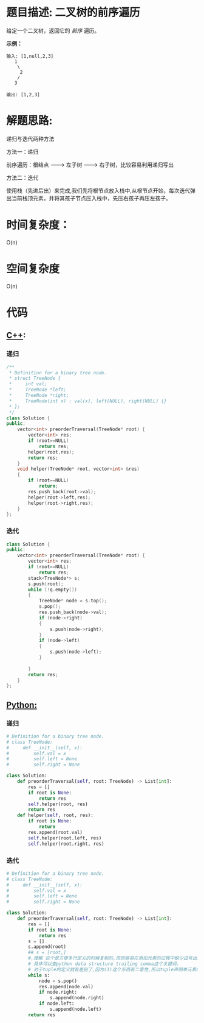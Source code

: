 # 题目描述:  二叉树的前序遍历

给定一个二叉树，返回它的 *前序* 遍历。

**示例：**
```
输入: [1,null,2,3]  
   1
    \
     2
    /
   3 

输出: [1,2,3]
```

# 解题思路:
递归与迭代两种方法

方法一：递归

   前序遍历：根结点 ---> 左子树 ---> 右子树，比较容易利用递归写出

方法二：迭代
   
   使用栈（先进后出）来完成,我们先将根节点放入栈中,从根节点开始，每次迭代弹出当前栈顶元素，并将其孩子节点压入栈中，先压右孩子再压左孩子。

# 时间复杂度：
  O(n) 
# 空间复杂度
  O(n)
# 代码

## [C++](./Binary-Tree-Preorder-Traversal.cpp):

###  递归
```c++
/**
 * Definition for a binary tree node.
 * struct TreeNode {
 *     int val;
 *     TreeNode *left;
 *     TreeNode *right;
 *     TreeNode(int x) : val(x), left(NULL), right(NULL) {}
 * };
 */
class Solution {
public:
    vector<int> preorderTraversal(TreeNode* root) {
        vector<int> res;
        if (root==NULL)
            return res;
        helper(root,res);
        return res;
    }
    void helper(TreeNode* root, vector<int> &res)
    {
        if (root==NULL)
            return;
        res.push_back(root->val);
        helper(root->left,res);
        helper(root->right,res);
    }
};
```

###  迭代
```c++
class Solution {
public:
    vector<int> preorderTraversal(TreeNode* root) {
        vector<int> res;
        if (root==NULL)
            return res;
        stack<TreeNode*> s;
        s.push(root);
        while (!q.empty())
        {
            TreeNode* node = s.top();
            s.pop();
            res.push_back(node->val);
            if (node->right)
            {
                s.push(node->right);
            }
            if (node->left)
            {
                s.push(node->left);
            }
            
        }
        return res;
    }
};
```

## [Python:](https://github.com/bryceustc/LeetCode_Note/blob/master/python/Binary-Tree-Preorder-Traversal/Binary-Tree-Preorder-Traversal.py)
###  递归
```python
# Definition for a binary tree node.
# class TreeNode:
#     def __init__(self, x):
#         self.val = x
#         self.left = None
#         self.right = None

class Solution:
    def preorderTraversal(self, root: TreeNode) -> List[int]:
        res = []
        if root is None:
            return res
        self.helper(root, res)
        return res
    def helper(self, root, res):
        if root is None:
            return
        res.append(root.val)
        self.helper(root.left, res)
        self.helper(root.right, res)
```

###  迭代
```python
# Definition for a binary tree node.
# class TreeNode:
#     def __init__(self, x):
#         self.val = x
#         self.left = None
#         self.right = None

class Solution:
    def preorderTraversal(self, root: TreeNode) -> List[int]:
        res = []
        if root is None:
            return res
        s = []
        s.append(root)
        ## s = [root,] 
        #,理解 这个是方便多行定义的时候复制的,否则容易在添加元素的过程中缺少逗号出现语法错误.
        # 具体可以查python data structure trailing comma这个关键词. 
        # 对于tuple的定义就有差别了,因为(1)这个东西有二意性,所以tuple声明单元素的时候必须加逗号,也就是(1,)
        while s:
            node = s.pop()
            res.append(node.val)
            if node.right:
                s.append(node.right)
            if node.left:
                s.append(node.left)
        return res
```
